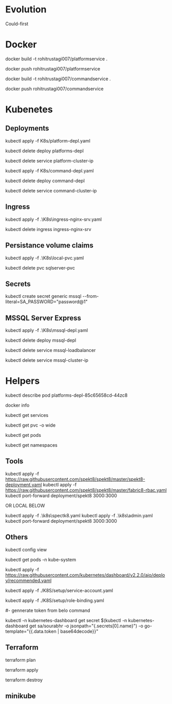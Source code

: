 # Evolution 

Could-first

# Docker

docker build -t rohitrustagi007/platformservice .

docker push rohitrustagi007/platformservice



docker build -t rohitrustagi007/commandservice .

docker push rohitrustagi007/commandservice


# Kubenetes


## Deployments
kubectl apply -f K8s/platform-depl.yaml

kubectl delete deploy platforms-depl 

kubectl delete service platform-cluster-ip



kubectl apply -f K8s/command-depl.yaml

kubectl delete deploy command-depl 

kubectl delete service command-cluster-ip

## Ingress

kubectl apply -f .\K8s\ingress-nginx-srv.yaml

kubectl delete ingress ingress-nginx-srv 

## Persistance volume claims

kubectl apply -f .\K8s\local-pvc.yaml

kubectl delete pvc sqlserver-pvc

## Secrets

kubectl create secret generic mssql --from-literal=SA_PASSWORD="password@1"



## MSSQL Server Express 


kubectl apply -f .\K8s\mssql-depl.yaml

kubectl delete deploy mssql-depl

kubectl delete service mssql-loadbalancer

kubectl delete service mssql-cluster-ip

# Helpers

kubectl describe pod platforms-depl-85c65658cd-44zc8  

docker info

kubectl get services

kubectl get pvc  -o wide

kubectl get pods

kubectl get namespaces


## Tools


kubectl apply -f  https://raw.githubusercontent.com/spekt8/spekt8/master/spekt8-deployment.yaml
kubectl apply -f https://raw.githubusercontent.com/spekt8/spekt8/master/fabric8-rbac.yaml
kubectl port-forward deployment/spekt8 3000:3000

OR LOCAL BELOW

kubectl apply -f .\k8s\spectk8.yaml
kubectl apply -f .\k8s\admin.yaml 
kubectl port-forward deployment/spekt8 3000:3000


## Others

kubectl config view

kubectl get pods -n kube-system

kubectl apply -f https://raw.githubusercontent.com/kubernetes/dashboard/v2.2.0/aio/deploy/recommended.yaml

kubectl apply -f ./K8S/setup/service-account.yaml

kubectl apply -f ./K8S/setup/role-binding.yaml   

#- gennerate token from belo command

kubectl -n kubernetes-dashboard get secret $(kubectl -n kubernetes-dashboard get sa/sourabhr -o jsonpath="{.secrets[0].name}") -o go-template="{{.data.token | base64decode}}"

## Terraform

terraform plan

terraform apply

terraform destroy

## minikube
